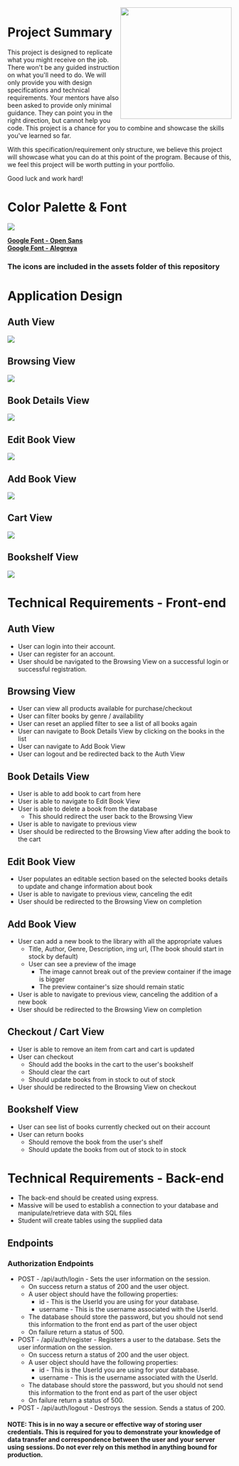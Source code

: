 <img src="https://devmounta.in/img/logowhiteblue.png" width="250" align="right">

# Project Summary

This project is designed to replicate what you might receive on the job. There won't be any guided instruction on what you'll need to do. We will only provide you with design specifications and technical requirements. Your mentors have also been asked to provide only minimal guidance. They can point you in the right direction, but cannot help you code. This project is a chance for you to combine and showcase the skills you've learned so far.

With this specification/requirement only structure, we believe this project will showcase what you can do at this point of the program. Because of this, we feel this project will be worth putting in your portfolio.

Good luck and work hard!

# Color Palette & Font

<img src="https://github.com/bethtelford/library-simulation/blob/master/assets/design-guide.png" />

<b><a href="https://fonts.google.com/specimen/Open+Sans?selection.family=Open+Sans">Google Font - Open Sans</a></b>
<br/>
<b><a href="https://fonts.google.com/specimen/Alegreya?selection.family=Alegreya:700i">Google Font - Alegreya</a></b>

### The icons are included in the assets folder of this repository


# Application Design

## Auth View

<img src="https://github.com/bethtelford/library-simulation/blob/master/views/login.png" />

## Browsing View

<img src="https://github.com/bethtelford/library-simulation/blob/master/views/browse.png" />

## Book Details View

<img src="https://github.com/bethtelford/library-simulation/blob/master/views/details.png" />

## Edit Book View

<img src="https://github.com/bethtelford/library-simulation/blob/master/views/edit.png" />

## Add Book View

<img src="https://github.com/bethtelford/library-simulation/blob/master/views/add.png" />

## Cart View

<img src="https://github.com/bethtelford/library-simulation/blob/master/views/cart.png" />

## Bookshelf View

<img src="https://github.com/bethtelford/library-simulation/blob/master/views/shelf.png" />

# Technical Requirements - Front-end

## Auth View

* User can login into their account.
* User can register for an account.
* User should be navigated to the Browsing View on a successful login or successful registration.

## Browsing View

* User can view all products available for purchase/checkout
* User can filter books by genre / availability
* User can reset an applied filter to see a list of all books again
* User can navigate to Book Details View by clicking on the books in the list
* User can navigate to Add Book View
* User can logout and be redirected back to the Auth View

## Book Details View

* User is able to add book to cart from here
* User is able to navigate to Edit Book View 
* User is able to delete a book from the database
  * This should redirect the user back to the Browsing View
* User is able to navigate to previous view
* User should be redirected to the Browsing View after adding the book to the cart

## Edit Book View

* User populates an editable section based on the selected books details to update and change information about book 
* User is able to navigate to previous view, canceling the edit
* User should be redirected to the Browsing View on completion

## Add Book View
* User can add a new book to the library with all the appropriate values
  * Title, Author, Genre, Description, img url, (The book should start in stock by default)
  * User can see a preview of the image
    * The image cannot break out of the preview container if the image is bigger
    * The preview container's size should remain static
* User is able to navigate to previous view, canceling the addition of a new book
* User should be redirected to the Browsing View on completion

## Checkout / Cart View
* User is able to remove an item from cart and cart is updated 
* User can checkout
  * Should add the books in the cart to the user's bookshelf
  * Should clear the cart
  * Should update books from in stock to out of stock
* User should be redirected to the Browsing View on checkout

## Bookshelf View
* User can see list of books currently checked out on their account
* User can return books
  * Should remove the book from the user's shelf
  * Should update the books from out of stock to in stock

# Technical Requirements - Back-end
* The back-end should be created using express.
* Massive will be used to establish a connection to your database and manipulate/retrieve data with SQL files
* Student will create tables using the supplied data

## Endpoints

### Authorization Endpoints

* POST - /api/auth/login - Sets the user information on the session.
  * On success return a status of 200 and the user object.
  * A user object should have the following properties:
    * id - This is the UserId you are using for your database.
    * username - This is the username associated with the UserId.
  * The database should store the password, but you should not send this information to the front end as part of the user object
  * On failure return a status of 500.
* POST - /api/auth/register - Registers a user to the database. Sets the user information on the session.
  * On success return a status of 200 and the user object.
  * A user object should have the following properties:
    * id - This is the UserId you are using for your database.
    * username - This is the username associated with the UserId.
  * The database should store the password, but you should not send this information to the front end as part of the user object
  * On failure return a status of 500.
* POST - /api/auth/logout - Destroys the session. Sends a status of 200.

#### NOTE: This is in no way a secure or effective way of storing user credentials. This is required for you to demonstrate your knowledge of data transfer and correspondence between the user and your server using sessions. Do not ever rely on this method in anything bound for production.


